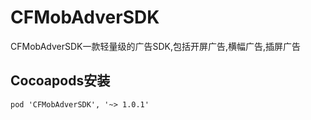 # CFMobAdverSDK

CFMobAdverSDK一款轻量级的广告SDK,包括开屏广告,横幅广告,插屏广告

## Cocoapods安装

```pod 'CFMobAdverSDK', '~> 1.0.1'```

